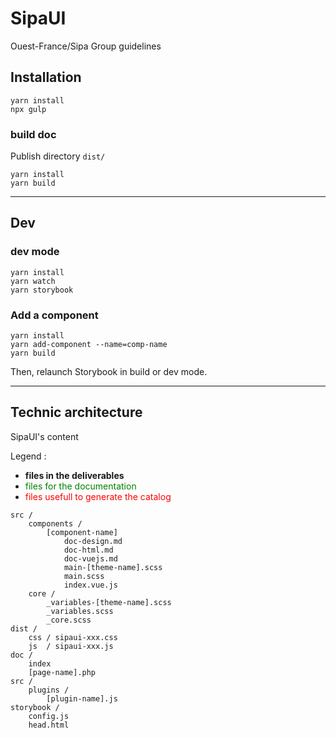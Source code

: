 # SipaUI
Ouest-France/Sipa Group guidelines

## Installation

```
yarn install
npx gulp
```

### build doc

Publish directory `dist/`

```
yarn install
yarn build
```

---

## Dev

### dev mode

```
yarn install
yarn watch
yarn storybook
```

### Add a component

```
yarn install
yarn add-component --name=comp-name
yarn build
```
Then, relaunch Storybook in build or dev mode.

---

## Technic architecture

SipaUI's content

Legend :
- **files in the deliverables**
- <span style="color: green">files for the documentation</span>
- <span style="color: red">files usefull to generate the catalog</span>

```
src /
    components /
        [component-name]
            doc-design.md
            doc-html.md
            doc-vuejs.md
            main-[theme-name].scss
            main.scss
            index.vue.js
    core /
        _variables-[theme-name].scss
        _variables.scss
        _core.scss
dist /
    css / sipaui-xxx.css
    js  / sipaui-xxx.js
doc /
    index
    [page-name].php
src /
    plugins /
        [plugin-name].js
storybook /
    config.js
    head.html
```
